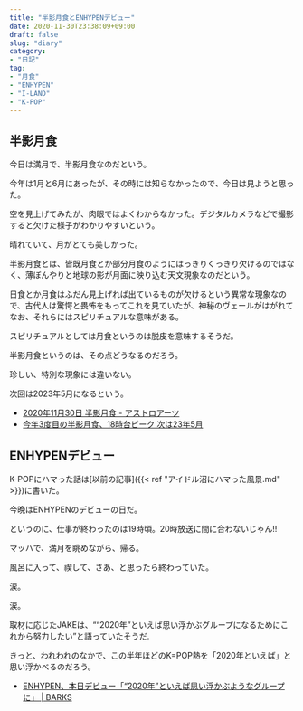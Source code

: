```yaml
---
title: "半影月食とENHYPENデビュー"
date: 2020-11-30T23:38:09+09:00
draft: false
slug: "diary"
category:
- "日記"
tag:
- "月食"
- "ENHYPEN"
- "I-LAND"
- "K-POP"
---
```


半影月食
----

今日は満月で、半影月食なのだという。

今年は1月と6月にあったが、その時には知らなかったので、今日は見ようと思った。

空を見上げてみたが、肉眼ではよくわからなかった。デジタルカメラなどで撮影すると欠けた様子がわかりやすいという。

晴れていて、月がとても美しかった。

半影月食とは、皆既月食とか部分月食のようにはっきりくっきり欠けるのではなく、薄ぼんやりと地球の影が月面に映り込む天文現象なのだという。

日食とか月食はふだん見上げれば出ているものが欠けるという異常な現象なので、古代人は驚愕と畏怖をもってこれを見ていたが、神秘のヴェールがはがれてなお、それらにはスピリチュアルな意味がある。

スピリチュアルとしては月食というのは脱皮を意味するそうだ。

半影月食というのは、その点どうなるのだろう。

珍しい、特別な現象には違いない。

次回は2023年5月になるという。

* [2020年11月30日 半影月食 - アストロアーツ](http://www.astroarts.co.jp/article/hl/a/11592_ph201130)
* [今年3度目の半影月食、18時台ピーク 次は23年5月](https://www.msn.com/ja-jp/news/techandscience/e4-bb-8a-e5-b9-b43-e5-ba-a6-e7-9b-ae-e3-81-ae-e5-8d-8a-e5-bd-b1-e6-9c-88-e9-a3-9f-e3-80-8118-e6-99-82-e5-8f-b0-e3-83-94-e3-83-bc-e3-82-af-e6-ac-a1-e3-81-af23-e5-b9-b45-e6-9c-88/ar-BB1bu7Ze)

ENHYPENデビュー
----

K-POPにハマった話は[以前の記事]({{< ref "アイドル沼にハマった風景.md" >}})に書いた。

今晩はENHYPENのデビューの日だ。

というのに、仕事が終わったのは19時頃。20時放送に間に合わないじゃん!!

マッハで、満月を眺めながら、帰る。

風呂に入って、禊して、さあ、と思ったら終わっていた。

涙。

涙。

取材に応じたJAKEは、<q cite="https://www.barks.jp/news/?id=1000193094">“2020年”といえば思い浮かぶグループになるためにこれから努力したい</q>と語っていたそうだ.

きっと、われわれのなかで、この半年ほどのK=POP熱を「2020年といえば」と思い浮かべるのだろう。

* [ENHYPEN、本日デビュー「“2020年”といえば思い浮かぶようなグループに」 | BARKS](https://www.barks.jp/news/?id=1000193094)